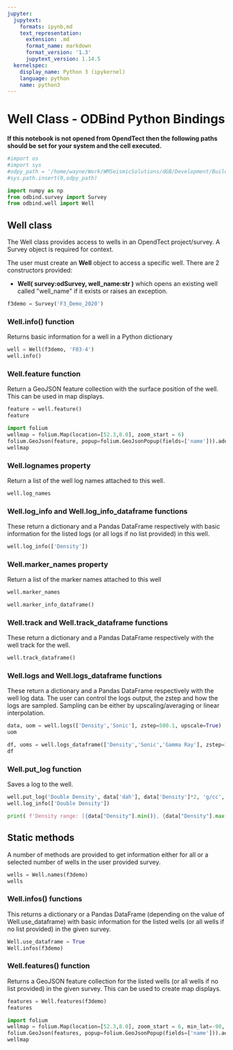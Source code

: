 ```yaml
---
jupyter:
  jupytext:
    formats: ipynb,md
    text_representation:
      extension: .md
      format_name: markdown
      format_version: '1.3'
      jupytext_version: 1.14.5
  kernelspec:
    display_name: Python 3 (ipykernel)
    language: python
    name: python3
---
```


# Well Class - ODBind Python Bindings


**If this notebook is not opened from OpendTect then the following paths should be set for your system and the cell executed.**

```python
#import os
#import sys
#odpy_path = '/home/wayne/Work/WMSeismicSolutions/dGB/Development/Build/bin/odmain/bin/python'
#sys.path.insert(0,odpy_path)
```

```python
import numpy as np
from odbind.survey import Survey
from odbind.well import Well
```

## Well class

The Well class provides access to wells in an OpendTect project/survey. A Survey object is required for context.

The user must create an **Well** object to access a specific well. There are 2 constructors provided:
-   **Well( survey:odSurvey, well_name:str )** which opens an existing well called "well_name" if it exists or raises an exception.


```python
f3demo = Survey('F3_Demo_2020')
```

### Well.info() function
Returns basic information for a well in a Python dictionary

```python
well = Well(f3demo, 'F03-4')
well.info()
```

### Well.feature function
Return a GeoJSON feature collection with the surface position of the well. This can be used in map displays.

```python
feature = well.feature()
feature
```

```python
import folium
wellmap = folium.Map(location=[52.3,8.0], zoom_start = 6)
folium.GeoJson(feature, popup=folium.GeoJsonPopup(fields=['name'])).add_to(wellmap)
wellmap
```

### Well.lognames property
Return a list of the well log names attached to this well.

```python
well.log_names
```

### Well.log_info and Well.log_info_dataframe functions
These return a dictionary and a Pandas DataFrame respectively with basic information for the listed logs (or all logs if no list provided) in this well.

```python
well.log_info(['Density'])
```

### Well.marker_names property
Return a list of the marker names attached to this well

```python
well.marker_names
```

```python
well.marker_info_dataframe()
```

### Well.track and Well.track_dataframe functions
These return a dictionary and a Pandas DataFrame respectively with the well track for the well.

```python
well.track_dataframe()
```

### Well.logs and Well.logs_dataframe functions
These return a dictionary and a Pandas DataFrame respectively with the well log data. The user can control the logs output, the zstep and how the logs are sampled. Sampling can be either by upscaling/averaging  or linear interpolation.

```python
data, uom = well.logs(['Density','Sonic'], zstep=500.1, upscale=True)
uom
```

```python
df, uoms = well.logs_dataframe(['Density','Sonic','Gamma Ray'], zstep=10, upscale=False)
df
```

### Well.put_log function
Saves a log to the well.

```python
well.put_log('Double Density', data['dah'], data['Density']*2, 'g/cc', 'RHOB', True)
well.log_info(['Double Density'])
```

```python
print( f'Density range: [{data["Density"].min()}, {data["Density"].max()}]')
```

## Static methods
A number of methods are provided to get information either for all or a selected number of wells in the user provided survey.

```python
wells = Well.names(f3demo)
wells
```

### Well.infos() functions
This returns a dictionary or a Pandas DataFrame (depending on the value of Well.use_dataframe) with basic information for the listed wells (or all wells if no list provided) in the given survey.

```python
Well.use_dataframe = True
Well.infos(f3demo)
```

### Well.features() function

Returns a GeoJSON feature collection for the listed wells (or all wells if no list provided) in the given survey. This can be used to create map displays.

```python
features = Well.features(f3demo)
features
```

```python
import folium
wellmap = folium.Map(location=[52.3,8.0], zoom_start = 6, min_lat=-90, max_lat=90, min_lon=-180, max_lon=180, max_bounds=True, maxBoundsViscosity=1)
folium.GeoJson(features, popup=folium.GeoJsonPopup(fields=['name'])).add_to(wellmap)
wellmap
```
